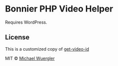 # Bonnier PHP Video Helper

Requires WordPress.

## License

This is a customized copy of [get-video-id](https://github.com/radiovisual/get-video-id)

MIT © [Michael Wuergler](http://numetriclabs.com)